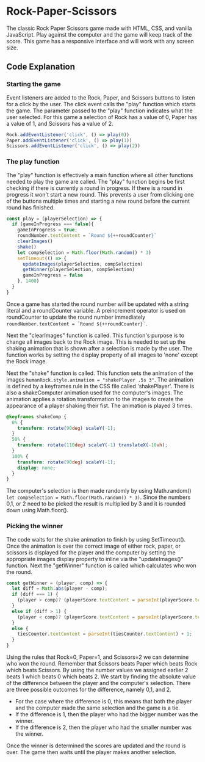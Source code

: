 # Rock-Paper-Scissors

The classic Rock Paper Scissors game made with HTML, CSS, and vanilla JavaScript. Play against the computer and the game will keep track of the score. This game has a responsive interface and will work with any screen size.


## Code Explanation

### Starting the game
Event listeners are added to the Rock, Paper, and Scissors buttons to listen for a click by the user. The click event calls the "play" function which starts the game. The parameter passed to the "play" function indicates what the user selected. For this game a selection of Rock has a value of 0, Paper has a value of 1, and Scissors has a value of 2. 

```javascript
Rock.addEventListener('click', () => play(0))
Paper.addEventListener('click', () => play(1))
Scissors.addEventListener('click', () => play(2))
```

### The play function

The "play" function is effectively a main function where all other functions needed to play the game are called. The "play" function begins be first checking if there is currently a round in progress. If there is a round in progress it won't start a new round. This prevents a user from clicking one of the buttons multiple times and starting a new round before the current round has finished. 
```javascript
const play = (playerSelection) => {
  if (gameInProgress === false){                                           
    gameInProgress = true;
    roundNumber.textContent = `Round ${++roundCounter}`                   
    clearImages()                                                          
    shake()                                                                
    let compSelection = Math.floor(Math.random() * 3)         
    setTimeout(() => {                                                     
      updateImages(playerSelection, compSelection)
      getWinner(playerSelection, compSelection)
      gameInProgress = false
    }, 1400)
  }                         
}
```
Once a game has started the round number will be updated with a string literal and a roundCounter variable. A preincrement operator is used on roundCounter to update the round number immediately ``` roundNumber.textContent = `Round ${++roundCounter}` ```.

Next the "clearImages" function is called. This function's purpose is to change all images back to the Rock image. This is needed to set up the shaking animation that is shown after a selection is made by the user. The function works by setting the display property of all images to 'none' except the Rock image.

Next the "shake" function is called. This function sets the animation of the images `humanRock.style.animation = "shakePlayer .5s 3"`. The animation is defined by a keyframes rule in the CSS file called 'shakePlayer'. There is also a shakeComputer animation used for the computer's images. The animation applies a rotation transformation to the images to create the appearance of a player shaking their fist. The animation is played 3 times.

```css
@keyframes shakeComp {
  0% {
    transform: rotate(90deg) scaleY(-1);
  }
  50% {
    transform: rotate(110deg) scaleY(-1) translateX(-10vh);
  }
  100% {
    transform: rotate(90deg) scaleY(-1);
    display: none;
  }
}
```

The computer's selection is then made randomly by using Math.random() `let compSelection = Math.floor(Math.random() * 3)`. Since the numbers 0,1, or 2 need to be picked the result is multiplied by 3 and it is rounded down using Math.floor().

### Picking the winner
The code waits for the shake animation to finish by using SetTimeout(). Once the animation is over the correct image of either rock, paper, or scissors is displayed for the player and the computer by setting the appropriate images display property to inline via the "updateImages()" function. Next the "getWinner" function is called which calculates who won the round. 

```javascript
const getWinner = (player, comp) => {
  let diff = Math.abs(player - comp);
  if (diff === 1) {
    (player > comp)? (playerScore.textContent = parseInt(playerScore.textContent) + 1) : (computerScore.textContent = parseInt(computerScore.textContent) + 1);
  }
  else if (diff > 1) {
    (player < comp)? (playerScore.textContent = parseInt(playerScore.textContent) + 1) : (computerScore.textContent = parseInt(computerScore.textContent) + 1);
  }
  else {
    tiesCounter.textContent = parseInt(tiesCounter.textContent) + 1;
  }
}
```

Using the rules that Rock=0, Paper=1, and Scissors=2 we can determine who won the round. Remember that Scissors beats Paper which beats Rock which beats Scissors. By using the number values we assigned earlier 2 beats 1 which beats 0 which beats 2.  We start by finding the absolute value of the difference between the player and the computer's selection.  There are three possible outcomes for the difference, namely 0,1, and 2.

* For the case where the difference is 0, this means that both the player and the computer made the same selection and the game is a tie.
* If the difference is 1, then the player who had the bigger number was the winner. 
* If the difference is 2, then the player who had the smaller number was the winner. 

Once the winner is determined the scores are updated and the round is over. The game then waits until the player makes another selection.
